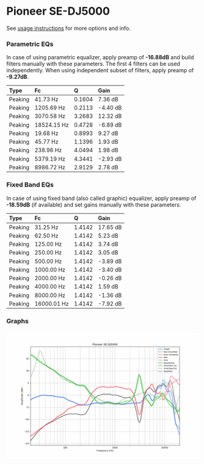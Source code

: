 # Pioneer SE-DJ5000
See [usage instructions](https://github.com/jaakkopasanen/AutoEq#usage) for more options and info.

### Parametric EQs
In case of using parametric equalizer, apply preamp of **-16.88dB** and build filters manually
with these parameters. The first 4 filters can be used independently.
When using independent subset of filters, apply preamp of **-9.27dB**.

| Type    | Fc          |      Q | Gain     |
|:--------|:------------|:-------|:---------|
| Peaking | 41.73 Hz    | 0.1604 | 7.36 dB  |
| Peaking | 1205.69 Hz  | 0.2113 | -4.40 dB |
| Peaking | 3070.58 Hz  | 3.2683 | 12.32 dB |
| Peaking | 18524.15 Hz | 0.4728 | -6.89 dB |
| Peaking | 19.68 Hz    | 0.8993 | 9.27 dB  |
| Peaking | 45.77 Hz    | 1.1396 | 1.93 dB  |
| Peaking | 238.96 Hz   | 4.0494 | 1.98 dB  |
| Peaking | 5379.19 Hz  | 4.3441 | -2.93 dB |
| Peaking | 8986.72 Hz  | 2.9129 | 2.78 dB  |

### Fixed Band EQs
In case of using fixed band (also called graphic) equalizer, apply preamp of **-18.59dB**
(if available) and set gains manually with these parameters.

| Type    | Fc          |      Q | Gain     |
|:--------|:------------|:-------|:---------|
| Peaking | 31.25 Hz    | 1.4142 | 17.65 dB |
| Peaking | 62.50 Hz    | 1.4142 | 5.23 dB  |
| Peaking | 125.00 Hz   | 1.4142 | 3.74 dB  |
| Peaking | 250.00 Hz   | 1.4142 | 3.05 dB  |
| Peaking | 500.00 Hz   | 1.4142 | -3.89 dB |
| Peaking | 1000.00 Hz  | 1.4142 | -3.40 dB |
| Peaking | 2000.00 Hz  | 1.4142 | -0.26 dB |
| Peaking | 4000.00 Hz  | 1.4142 | 1.59 dB  |
| Peaking | 8000.00 Hz  | 1.4142 | -1.36 dB |
| Peaking | 16000.01 Hz | 1.4142 | -7.92 dB |

### Graphs
![](./Pioneer%20SE-DJ5000.png)